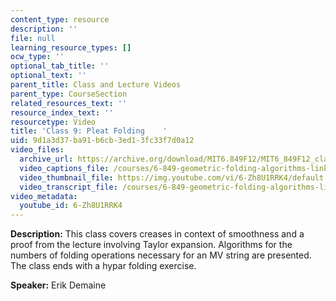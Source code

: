 ```yaml
---
content_type: resource
description: ''
file: null
learning_resource_types: []
ocw_type: ''
optional_tab_title: ''
optional_text: ''
parent_title: Class and Lecture Videos
parent_type: CourseSection
related_resources_text: ''
resource_index_text: ''
resourcetype: Video
title: 'Class 9: Pleat Folding    '
uid: 9d1a3d37-ba91-b6cb-3ed1-3fc33f7d0a12
video_files:
  archive_url: https://archive.org/download/MIT6.849F12/MIT6_849F12_class09_300k.mp4
  video_captions_file: /courses/6-849-geometric-folding-algorithms-linkages-origami-polyhedra-fall-2012/496ca595ce7c56fdaf39c4664f5b7682_6-Zh8U1RRK4.vtt
  video_thumbnail_file: https://img.youtube.com/vi/6-Zh8U1RRK4/default.jpg
  video_transcript_file: /courses/6-849-geometric-folding-algorithms-linkages-origami-polyhedra-fall-2012/4fcecb726096fe218daecd645f383b70_6-Zh8U1RRK4.pdf
video_metadata:
  youtube_id: 6-Zh8U1RRK4
---
```


**Description:** This class covers creases in context of smoothness and a proof from the lecture involving Taylor expansion. Algorithms for the numbers of folding operations necessary for an MV string are presented. The class ends with a hypar folding exercise.

**Speaker:** Erik Demaine